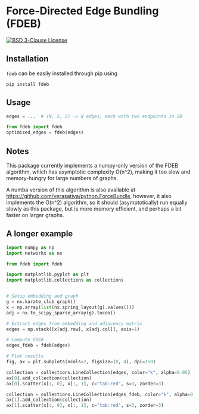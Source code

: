 # Force-Directed Edge Bundling (FDEB)

[![BSD 3-Clause License](https://img.shields.io/badge/License-BSD%203--Clause-blue.svg)](https://opensource.org/licenses/BSD-3-Clause)

## Installation

`fdeb` can be easily installed through pip using

```
pip install fdeb
```

## Usage

```python
edges = ...  # (N, 2, 2) -> N edges, each with two endpoints in 2D

from fdeb import fdeb
optimized_edges = fdeb(edges)
```

## Notes

This package currently implements a numpy-only version of the FDEB algorithm, which has asymptotic complexity O(n^2), making it too slow and memory-hungry for large numbers of graphs.

A numba version of this algorithm is also available at https://github.com/verasativa/python.ForceBundle, however, it also implements the O(n^2) algorithm, so it should (asymptotically) run equally slowly as this package, but is more memory efficient, and perhaps a bit faster on larger graphs.

## A longer example

```python
import numpy as np
import networkx as nx

from fdeb import fdeb

import matplotlib.pyplot as plt
import matplotlib.collections as collections


# Setup embedding and graph
g = nx.karate_club_graph()
x = np.array(list(nx.spring_layout(g).values()))
adj = nx.to_scipy_sparse_array(g).tocoo()

# Extract edges from embedding and adjacency matrix
edges = np.stack([x[adj.row], x[adj.col]], axis=1)

# Compute FDEB
edges_fdeb = fdeb(edges)

# Plot results
fig, ax = plt.subplots(ncols=2, figsize=(8, 4), dpi=150)

collection = collections.LineCollection(edges, color="k", alpha=0.05)
ax[0].add_collection(collection)
ax[0].scatter(x[:, 0], x[:, 1], c="tab:red", s=3, zorder=3)

collection = collections.LineCollection(edges_fdeb, color="k", alpha=0.05)
ax[1].add_collection(collection)
ax[1].scatter(x[:, 0], x[:, 1], c="tab:red", s=3, zorder=3)
```
